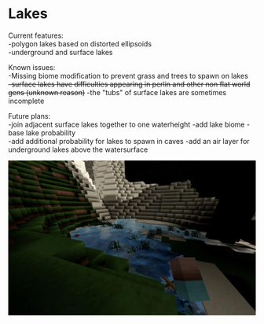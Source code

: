 Lakes
=======================


Current features:  
-polygon lakes based on distorted ellipsoids  
-underground and surface lakes  

Known issues:  
-Missing biome modification to prevent grass and trees to spawn on lakes  
~~-surface lakes have difficulties appearing in perlin and other non flat world gens (unknown reason)~~
-the "tubs" of surface lakes are sometimes incomplete  

Future plans:  
-join adjacent surface lakes together to one waterheight
-add lake biome
-base lake probability  
-add additional probability for lakes to spawn in caves
-add an air layer for underground lakes above the watersurface

![sc1](/images/itssomething.jpg)

